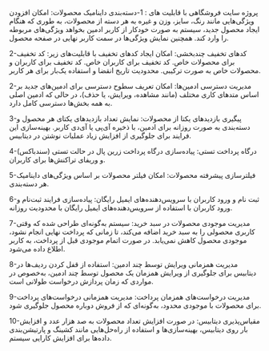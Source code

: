 پروژه سایت فروشگاهی با قابلیت های :
1-دسته‌بندی داینامیک محصولات: امکان افزودن ویژگی‌هایی مانند رنگ، سایز، وزن و غیره به هر دسته از محصولات، به طوری که هنگام ایجاد محصول جدید، سیستم به صورت خودکار از کاربر ادمین بخواهد ویژگی‌های مربوطه را وارد کند. همچنین نمایش ویژگی‌ها در سمت کاربر نهایی در صفحه محصول.

2-کدهای تخفیف چندبخشی: امکان ایجاد کدهای تخفیف با قابلیت‌های زیر:
کد تخفیف برای محصولات خاص.
کد تخفیف برای کاربران خاص.
کد تخفیف برای کاربران و محصولات خاص به صورت ترکیبی.
محدودیت تاریخ انقضا و استفاده یک‌بار برای هر کاربر.

2-مدیریت دسترسی ادمین‌ها: امکان تعریف سطوح دسترسی برای ادمین‌های جدید بر اساس متدهای کاری مختلف (مانند مشاهده، ویرایش، یا حذف)، در حالی که ادمین اصلی به همه بخش‌ها دسترسی کامل دارد.

3-پیگیری بازدیدهای یکتا از محصولات: نمایش تعداد بازدیدهای یکتای هر محصول و دسته‌بندی به صورت روزانه برای ادمین، با ذخیره آی‌پی یا آی‌دی کاربر. بهینه‌سازی این فرایند برای جلوگیری از افزایش زیاد عملیات نوشتن در دیتابیس.

4-درگاه پرداخت تستی: پیاده‌سازی درگاه پرداخت زرین پال در حالت تستی (سندباکس) و وریفای تراکنش‌ها برای کاربران.

5-فیلترسازی پیشرفته محصولات: امکان فیلتر محصولات بر اساس ویژگی‌های داینامیک هر دسته‌بندی.

6-ثبت نام و ورود کاربران با سرویس‌دهنده‌های ایمیل رایگان: پیاده‌سازی فرایند ثبت‌نام و ورود کاربران با استفاده از سرویس‌دهنده‌های ایمیل رایگان با محدودیت روزانه.

7-مدیریت موجودی محصولات در سبد خرید: سیستم به‌گونه‌ای طراحی شده که وقتی کاربری محصولی را به سبد خرید اضافه می‌کند، تا زمانی که پرداخت نهایی انجام نشود، موجودی محصول کاهش نمی‌یابد. در صورت اتمام موجودی قبل از پرداخت، به کاربر اطلاع داده می‌شود.

8-مدیریت همزمانی ویرایش توسط چند ادمین: استفاده از قفل کردن ردیف‌ها در دیتابیس برای جلوگیری از ویرایش همزمان یک محصول توسط چند ادمین، به‌خصوص در مواردی که زمان پردازش درخواست طولانی است.

9-مدیریت درخواست‌های همزمان پرداخت: مدیریت همزمانی درخواست‌های پرداخت برای محصولات با موجودی محدود، به‌گونه‌ای که از فروش دو‌باره محصول جلوگیری شود.

10-مقیاس‌پذیری دیتابیس: در صورت افزایش تعداد محصولات به صد هزار عدد و افزایش بار روی دیتابیس، بهینه‌سازی‌ها و استفاده از راه‌حل‌هایی مانند کشینگ و پارتیشن‌بندی داده‌ها برای افزایش کارایی سیستم.
